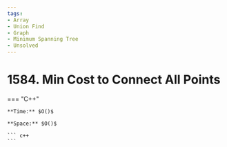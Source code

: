 ```yaml
---
tags:
- Array
- Union Find
- Graph
- Minimum Spanning Tree
- Unsolved
---
```



# 1584. Min Cost to Connect All Points

=== "C++"

    **Time:** $O()$

    **Space:** $O()$

    ``` c++
    ```